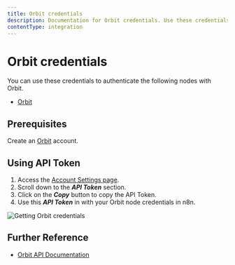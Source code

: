 ```yaml
---
title: Orbit credentials
description: Documentation for Orbit credentials. Use these credentials to authenticate Orbit in n8n, a workflow automation platform.
contentType: integration
---
```


# Orbit credentials

You can use these credentials to authenticate the following nodes with Orbit.

- [Orbit](/integrations/builtin/app-nodes/n8n-nodes-base.orbit/)

## Prerequisites

Create an [Orbit](https://app.orbit.love/) account.

## Using API Token

1. Access the [Account Settings page](https://app.orbit.love/user/edit).
2. Scroll down to the ***API Token*** section.
3. Click on the ***Copy*** button to copy the API Token.
4. Use this ***API Token*** in with your Orbit node credentials in n8n.

![Getting Orbit credentials](/_images/integrations/builtin/credentials/orbit/using-api.gif)

## Further Reference

- [Orbit API Documentation](https://www.notion.so/Orbit-API-Documentation-41ed7911e070400b99cfebb296813670#cb4111e0436e420c8c05af078496ff30)

